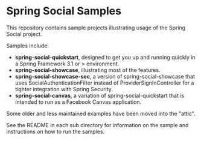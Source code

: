 Spring Social Samples
=====================
This repository contains sample projects illustrating usage of the Spring Social project.

Samples include:
 * **spring-social-quickstart**, designed to get you up and running quickly in a Spring Framework 3.1 or > environment.
 * **spring-social-showcase**, illustrating most of the features.
 * **spring-social-showcase-sec**, a version of spring-social-showcase that uses SocialAuthenticationFilter instead of  ProviderSignInController for a tighter integration with Spring Security. 
 * **spring-social-canvas**, a variation of spring-social-quickstart that is intended to run as a Facebook Canvas application.

Some older and less maintained examples have been moved into the "attic".

See the README in each sub directory for information on the sample and instructions on how to run the samples.

